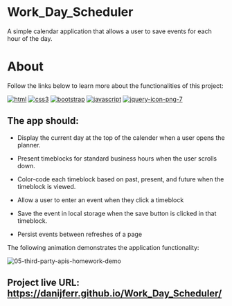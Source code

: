 # Work_Day_Scheduler

A simple calendar application that allows a user to save events for each hour of the day.

# About

Follow the links below to learn more about the functionalities of this project:

[![html](https://user-images.githubusercontent.com/117309987/210229486-9f5e01e3-3c35-4238-817a-f65bfac95378.png)][1]
[![css3](https://user-images.githubusercontent.com/117309987/210229484-4fc2f739-1c58-48f4-ae1c-b9445d6bb90b.png)][2]
[![bootstrap](https://user-images.githubusercontent.com/117309987/210229483-76a364a5-60ce-4b24-aa64-50e0930bbed0.png)][3]
[![javascript](https://user-images.githubusercontent.com/117309987/210229488-f2a2488d-dc55-4ab0-b1d8-08326a315393.png)][4]
[![jquery-icon-png-7](https://user-images.githubusercontent.com/111529943/214031176-989b4124-ba77-479f-b676-3a6dd463dc2e.png)][5]


[1]: https://www.w3schools.com/html
[2]: https://www.w3schools.com/css
[3]: https://getbootstrap.com 
[4]: https://www.w3schools.com/js
[5]: https://jquery.com/



## The app should:

* Display the current day at the top of the calender when a user opens the planner.
 
* Present timeblocks for standard business hours when the user scrolls down.
 
* Color-code each timeblock based on past, present, and future when the timeblock is viewed.
 
* Allow a user to enter an event when they click a timeblock

* Save the event in local storage when the save button is clicked in that timeblock.

* Persist events between refreshes of a page

The following animation demonstrates the application functionality:

![05-third-party-apis-homework-demo](https://user-images.githubusercontent.com/117309987/213917382-a4bbdc40-bbd4-43d5-be59-888204acf65a.gif)


## Project live URL: https://danijferr.github.io/Work_Day_Scheduler/

